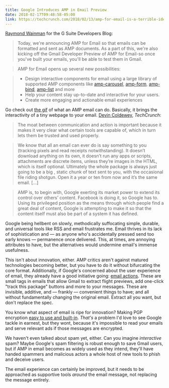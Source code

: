 ```yaml
---
title: Google Introduces AMP in Email Preview 
date: 2018-02-17T09:48:58-05:00
link: https://techcrunch.com/2018/02/13/amp-for-email-is-a-terrible-idea/
---
```


[Raymond Wainman][amp] for the G Suite Developers Blog: 

> Today, we're announcing AMP for Email so that emails can be formatted and sent as AMP documents. As a part of this, we're also kicking off the Gmail Developer Preview of AMP for Email-so once you've built your emails, you'll be able to test them in Gmail.  
  
> AMP for Email opens up several new possibilities:  

> - Design interactive components for email using a large library of supported AMP components like [amp-carousel](https://ampbyexample.com/components/amp-carousel/), [amp-form](https://ampbyexample.com/components/amp-form/), [amp-bind](https://ampbyexample.com/components/amp-bind/), [amp-list](https://ampbyexample.com/components/amp-list/) and more
> - Help your content stay up-to-date and interactive for your users.
> - Create more engaging and actionable email experiences

[amp]: https://gsuite-developers.googleblog.com/2018/02/AMP-for-email-developer-preview.html?m=1

Go check out [the gif][gif] of what an AMP email can do. Basically, it brings the interactivity of a tiny webpage to your email. [Devin Coldewey][tc], *TechCrunch*: 

> The moat between communication and action is important because it makes it very clear what certain tools are capable of, which in turn lets them be trusted and used properly.

> We know that all an email can ever do is say something to you (tracking pixels and read receipts notwithstanding). It doesn’t download anything on its own, it doesn’t run any apps or scripts, attachments are discrete items, unless they’re images in the HTML, which is itself optional. Ultimately the whole package is always just going to be a big , static chunk of text sent to you, with the occasional file riding shotgun. Open it a year or ten from now and it’s the same email. [...]

> AMP is, to begin with, Google exerting its market power to extend its control over others’ content. Facebook is doing it, so Google has to. Using its privileged position as the means through which people find a great deal of content, Google is attempting to make it so that the content itself must also be part of a system it has defined.

[tc]: https://techcrunch.com/2018/02/13/amp-for-email-is-a-terrible-idea/

Google being hellbent on slowly, methodically suffocating simple, durable, and universal tools like RSS and email frustrates me. Email thrives in its lack of sophistication and — as anyone who's accidentally pressed send too early knows — permanence once delivered. This, at times, are annoying attributes to have, but the alternatives would undermine email's immense usefulness. 

This isn't about innovation, either. AMP critics aren't against matured technologies becoming better, but you have to do it without bifurcating the core format. Additionally, if Google's concerned about the user experience of email, they already have a good initiative going: [email actions]. These are small tags in emails that allow Gmail to extract flight previews, add one-click "track this package" buttons and more to your messages. These are invisible, additive, and — frankly — convenient things to have; and all without fundamentally changing the original email. Extract all you want, but don't replace the spec. 

<aside>You know what aspect of email is ripe for innovation? Making PGP encryption <a href="https://www.schneier.com/blog/archives/2016/12/giving_up_on_pg.html">easy to use and built-in</a>. <em>That's</em> a problem I'd love to see Google tackle in earnest, but they wont, because it's impossible to read your emails and serve relevant ads if those messages are encrypted.</aside> 

We haven't even talked about spam yet, either. Can you imagine *interactive* spam? Maybe Google's spam filtering is robust enough to save Gmail users, but if AMP in email becomes as widely used as they intend, they'll have handed spammers and malicious actors a whole host of new tools to phish and deceive users. 

The email experience can certainly be improved, but it needs to be approached as supportive tools *around* the email message, not replacing the message entirely.  

[email actions]: https://developers.google.com/gmail/markup/
[gif]: https://4.bp.blogspot.com/-FyaSaPt35X8/WoMx9nEYkAI/AAAAAAAABtY/qQ919d_SmG89hp-yN4GAUwjmzgM8_kkZwCK4BGAYYCw/s640/GmailAMP-Pinterest-Blog-01%2B%25281%2529.gif


